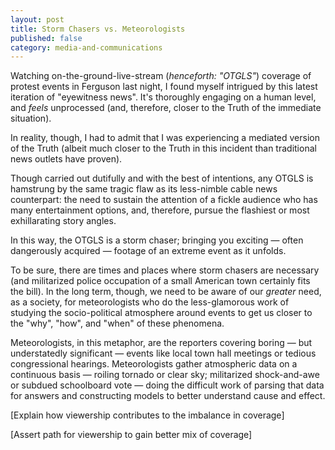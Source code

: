 ```yaml
---
layout: post
title: Storm Chasers vs. Meteorologists
published: false
category: media-and-communications
---
```


Watching on-the-ground-live-stream (*henceforth: "OTGLS"*) coverage of protest events in Ferguson last night, I found myself intrigued by this latest iteration of "eyewitness news".  It's thoroughly engaging on a human level, and *feels* unprocessed (and, therefore, closer to the Truth of the immediate situation).

In reality, though, I had to admit that I was experiencing a mediated version of the Truth (albeit much closer to the Truth in this incident than traditional news outlets have proven).

Though carried out dutifully and with the best of intentions, any OTGLS is hamstrung by the same tragic flaw as its less-nimble cable news counterpart: the need to sustain the attention of a fickle audience who has many entertainment options, and, therefore, pursue the flashiest or most exhillarating story angles.

In this way, the OTGLS is a storm chaser; bringing you exciting — often dangerously acquired — footage of an extreme event as it unfolds.

To be sure, there are times and places where storm chasers are necessary (and militarized police occupation of a small American town certainly fits the bill). In the long term, though, we need to be aware of our *greater* need, as a society, for meteorologists who do the less-glamorous work of studying the socio-political atmosphere around events to get us closer to the "why", "how", and "when" of these phenomena.

Meteorologists, in this metaphor, are the reporters covering boring — but understatedly significant — events like local town hall meetings or tedious congressional hearings.  Meteorologists gather atmospheric data on a continuous basis — roiling tornado or clear sky; militarized shock-and-awe or subdued schoolboard vote — doing the difficult work of parsing that data for answers and constructing models to better understand cause and effect.

[Explain how viewership contributes to the imbalance in coverage]

[Assert path for viewership to gain better mix of coverage]